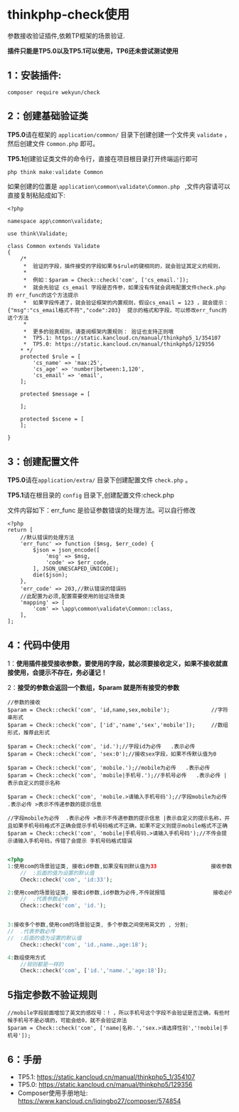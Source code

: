 # thinkphp-check使用

参数接收验证插件,依赖TP框架的场景验证.



**插件只能是TP5.0以及TP5.1可以使用，TP6还未尝试测试使用**





## 1：安装插件:

```composer
composer require wekyun/check
```



## 2：创建基础验证类

<!--使用之前需要先创建一个验证场景：-->

**TP5.0**请在框架的 `application/common/` 目录下创建创建一个文件夹 `validate` ，然后创建文件 `Common.php` 即可。

**TP5.1**创建验证类文件的命令行，直接在项目根目录打开终端运行即可

```php
php think make:validate Common
```



如果创建的位置是 `application\common\validate\Common.php ` ,文件内容请可以直接复制粘贴成如下:

~~~
<?php

namespace app\common\validate;

use think\Validate;

class Common extends Validate
{
    /*
     *  验证的字段，插件接受的字段如果与$rule的键相同的，就会验证其定义的规则，
     *
     *  例如：$param = Check::check('com', ['cs_email.']);
     *  就会先验证 cs_email 字段是否传参，如果没有传就会调用配置文件check.php 的 err_func的这个方法提示
     *  如果字段传递了，就会验证框架的内置规则，假设cs_email = 123 ，就会提示： {"msg":"cs_email格式不符","code":203}  提示的格式和字段，可以修改err_func的这个方法
     *
     *  更多的验真规则，请查阅框架内置规则： 验证也支持正则哦
     *  TP5.1: https://static.kancloud.cn/manual/thinkphp5_1/354107
     *  TP5.0: https://static.kancloud.cn/manual/thinkphp5/129356
    * */
    protected $rule = [
        'cs_name' => 'max:25',
        'cs_age' => 'number|between:1,120',
        'cs_email' => 'email',
    ];

    protected $message = [

    ];

    protected $scene = [
    ];

}
~~~



## 3：创建配置文件

**TP5.0**请在`application/extra/` 目录下创建配置文件 `check.php` 。

**TP5.1**请在根目录的 `config` 目录下,创建配置文件:check.php

文件内容如下：err_func 是验证参数错误的处理方法。可以自行修改

```
<?php
return [
	//默认错误的处理方法
    'err_func' => function ($msg, $err_code) {
        $json = json_encode([
            'msg' => $msg,
            'code' => $err_code,
        ], JSON_UNESCAPED_UNICODE);
        die($json);
    },
    'err_code' => 203,//默认错误的错误码
    //此配置为必须,配置需要使用的验证场景类
    'mapping' => [
        'com' => \app\common\validate\Common::class,
    ],
];
```



## 4：代码中使用

1：**使用插件接受接收参数，要使用的字段，就必须要接收定义，如果不接收就直接使用，会提示不存在，务必谨记！**

2：**接受的参数会返回一个数组，$param 就是所有接受的参数**

~~~
//参数的接收
$param = Check::check('com', 'id,name,sex,mobile');				//字符串形式
$param = Check::check('com', ['id','name','sex','mobile']);		//数组形式，推荐此形式

$param = Check::check('com', 'id.');//字段id为必传   .表示必传
$param = Check::check('com', 'sex:0');//接收sex字段，如果不传默认值为0

$param = Check::check('com', 'mobile.');//mobile为必传   .表示必传
$param = Check::check('com', 'mobile|手机号.');//手机号必传   .表示必传 |表示自定义的提示名称

$param = Check::check('com', 'mobile.>请输入手机号码');//字段mobile为必传   .表示必传 >表示不传递参数的提示信息

//字段mobile为必传  .表示必传 >表示不传递参数的提示信息 |表示自定义的提示名称，并且如果手机号码格式不正确会提示手机号码格式不正确，如果不定义则提示mobile格式不正确
$param = Check::check('com', 'mobile|手机号码.>请输入手机号码');//不传会提示请输入手机号码，传错了会提示 手机号码格式错误


~~~



```php
<?php
1:使用com的场景验证类, 接收id参数,如果没有则默认值为33                 接收参数,并设置默认值
    //  :后面的值为设置的默认值
	Check::check('com', 'id:33');

2:使用com的场景验证类, 接收id参数,id参数为必传,不传就报错               接收必传参数,不传报错
    //  .代表参数必传
	Check::check('com', 'id.');


3:接收多个参数,使用com的场景验证类, 多个参数之间使用英文的 , 分割;
//  .代表参数必传
//  :后面的值为设置的默认值
	Check::check('com', 'id.,name.,age:18');

4:数组使用方式
    //规则都是一样的
    Check::check('com', ['id.','name.','age:18']);
```

## 5指定参数不验证规则

~~~
//mobile字段前面增加了英文的感叹号：! ，所以手机号这个字段不会验证是否正确，有些时候手机号不是必填的，可能会给0，就不会验证非法
$param = Check::check('com', ['name|名称.','sex.>请选择性别','!mobile|手机号']);

~~~



## 6：手册

*  TP5.1: https://static.kancloud.cn/manual/thinkphp5_1/354107
 *  TP5.0: https://static.kancloud.cn/manual/thinkphp5/129356
 *  Composer使用手册地址: https://www.kancloud.cn/liqingbo27/composer/574854
